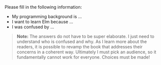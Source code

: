Please fill in the following information:

- My programming background is ...
- I want to learn Elm because ...
- I was confused by ...

> **Note:** The answers do not have to be super elaborate. I just need to understand who is confused and why. As I learn more about the readers, it is possible to revamp the book that addresses their concerns in a coherent way. Ultimately I must pick an audience, so it fundamentally cannot work for everyone. Choices must be made!

